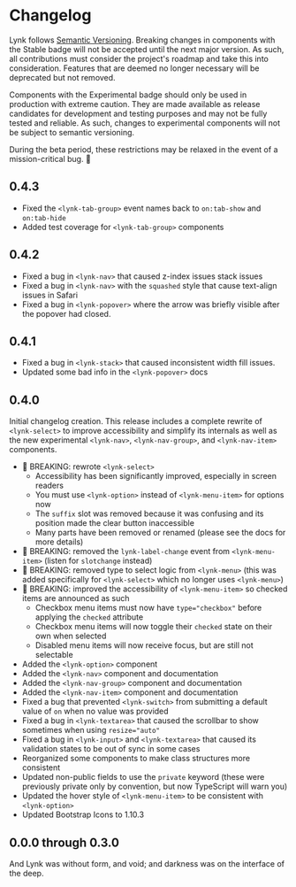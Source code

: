 # Changelog

Lynk follows [Semantic Versioning](https://semver.org/). Breaking changes in components with the <lynk-badge type="primary" pill>Stable</lynk-badge> badge will not be accepted until the next major version. As such, all contributions must consider the project's roadmap and take this into consideration. Features that are deemed no longer necessary will be deprecated but not removed.

Components with the <lynk-badge type="warning" pill>Experimental</lynk-badge> badge should only be used in production with extreme caution. They are made available as release candidates for development and testing purposes and may not be fully tested and reliable. As such, changes to experimental components will not be subject to semantic versioning.

<lynk-alert type="info" open>During the beta period, these restrictions may be relaxed in the event of a mission-critical bug. 🐛</lynk-alert>

## 0.4.3

- Fixed the `<lynk-tab-group>` event names back to `on:tab-show` and `on:tab-hide`
- Added test coverage for `<lynk-tab-group>` components

## 0.4.2

- Fixed a bug in `<lynk-nav>` that caused z-index issues stack issues
- Fixed a bug in `<lynk-nav>` with the `squashed` style that cause text-align issues in Safari
- Fixed a bug in `<lynk-popover>` where the arrow was briefly visible after the popover had closed.

## 0.4.1

- Fixed a bug in `<lynk-stack>` that caused inconsistent width fill issues.
- Updated some bad info in the `<lynk-popover>` docs

## 0.4.0

Initial changelog creation. This release includes a complete rewrite of `<lynk-select>` to improve accessibility and simplify its internals as well as the new experimental `<lynk-nav>`, `<lynk-nav-group>`, and `<lynk-nav-item>` components.

- 🚨 BREAKING: rewrote `<lynk-select>`
  - Accessibility has been significantly improved, especially in screen readers
  - You must use `<lynk-option>` instead of `<lynk-menu-item>` for options now
  - The `suffix` slot was removed because it was confusing and its position made the clear button inaccessible
  - Many parts have been removed or renamed (please see the docs for more details)
- 🚨 BREAKING: removed the `lynk-label-change` event from `<lynk-menu-item>` (listen for `slotchange` instead)
- 🚨 BREAKING: removed type to select logic from `<lynk-menu>` (this was added specifically for `<lynk-select>` which no longer uses `<lynk-menu>`)
- 🚨 BREAKING: improved the accessibility of `<lynk-menu-item>` so checked items are announced as such
  - Checkbox menu items must now have `type="checkbox"` before applying the `checked` attribute
  - Checkbox menu items will now toggle their `checked` state on their own when selected
  - Disabled menu items will now receive focus, but are still not selectable
- Added the `<lynk-option>` component
- Added the `<lynk-nav>` component and documentation
- Added the `<lynk-nav-group>` component and documentation
- Added the `<lynk-nav-item>` component and documentation
- Fixed a bug that prevented `<lynk-switch>` from submitting a default value of `on` when no value was provided
- Fixed a bug in `<lynk-textarea>` that caused the scrollbar to show sometimes when using `resize="auto"`
- Fixed a bug in `<lynk-input>` and `<lynk-textarea>` that caused its validation states to be out of sync in some cases
- Reorganized some components to make class structures more consistent
- Updated non-public fields to use the `private` keyword (these were previously private only by convention, but now TypeScript will warn you)
- Updated the hover style of `<lynk-menu-item>` to be consistent with `<lynk-option>`
- Updated Bootstrap Icons to 1.10.3

## 0.0.0 through 0.3.0

And Lynk was without form, and void; and darkness was on the interface of the deep.

